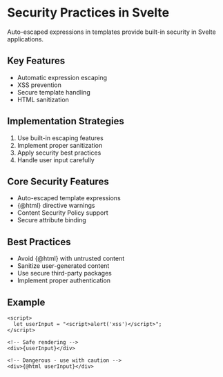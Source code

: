 # Security Practices in Svelte

Auto-escaped expressions in templates provide built-in security in Svelte applications.

## Key Features
- Automatic expression escaping
- XSS prevention
- Secure template handling
- HTML sanitization

## Implementation Strategies
1. Use built-in escaping features
2. Implement proper sanitization
3. Apply security best practices
4. Handle user input carefully

## Core Security Features
- Auto-escaped template expressions
- {@html} directive warnings
- Content Security Policy support
- Secure attribute binding

## Best Practices
- Avoid {@html} with untrusted content
- Sanitize user-generated content
- Use secure third-party packages
- Implement proper authentication

## Example
```svelte
<script>
  let userInput = "<script>alert('xss')</script>";
</script>

<!-- Safe rendering -->
<div>{userInput}</div>

<!-- Dangerous - use with caution -->
<div>{@html userInput}</div>
```
